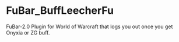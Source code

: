 # FuBar_BuffLeecherFu
FuBar-2.0 Plugin for World of Warcraft that logs you out once you get Onyxia or ZG buff.
